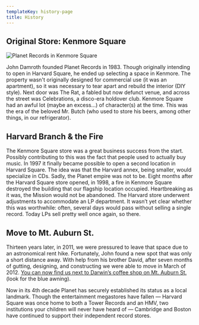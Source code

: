 ```yaml
---
templateKey: history-page
title: History
---
```

## Original Store: Kenmore Square

![Planet Records in Kenmore Square](/img/kenmore-mr-butch.jpg)

John Damroth founded Planet Records in 1983. Though originally intending to open in Harvard Square, he ended up selecting a space in Kenmore. The property wasn't originally designed for commercial use (it was an apartment), so it was necessary to tear apart and rebuild the interior (DIY style). Next door was The Rat, a fabled but now defunct venue, and across the street was Celebrations, a disco-era holdover club. Kenmore Square had an awful lot (maybe an excess...) of character(s) at the time. This was the era of the beloved Mr. Butch (who used to store his beers, among other things, in our refrigerator). 

## Harvard Branch & the Fire

The Kenmore Square store was a great business success from the start. Possibly contributing to this was the fact that people used to actually buy music. In 1997 it finally became possible to open a second location in Harvard Square. The idea was that the Harvard annex, being smaller, would specialize in CDs. Sadly, the Planet empire was not to be. Eight months after the Harvard Square store opened, in 1998, a fire in Kenmore Square destroyed the building that our flagship location occupied. Heartbreaking as it was, the Mission would not be abandoned. The Harvard store underwent adjustments to accommodate an LP department. It wasn’t yet clear whether this was worthwhile: often, several days would pass without selling a single record. Today LPs sell pretty well once again, so there. 

## Move to Mt. Auburn St.

Thirteen years later, in 2011, we were pressured to leave that space due to an astronomical rent hike. Fortunately, John found a new spot that was only a short distance away. With help from his brother David, after seven months of gutting, designing, and constructing we were able to move in March of 2012. [You can now find us next to Darwin’s coffee shop on Mt. Auburn St.](/location-hours) (look for the blue awning).

Now in its 4th decade Planet has securely established its status as a local landmark. Though the entertainment megastores have fallen — Harvard Square was once home to both a Tower Records and an HMV, two institutions your children will never have heard of — Cambridge and Boston have continued to support their independent record stores.
